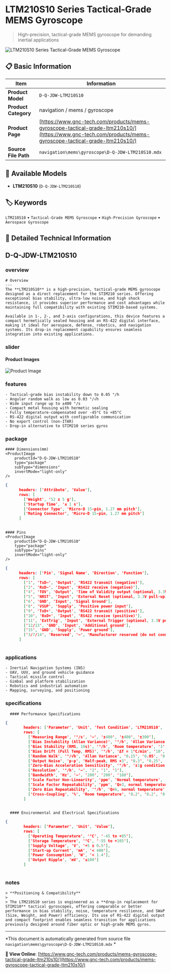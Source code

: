 # LTM210S10 Series Tactical-Grade MEMS Gyroscope

> High-precision, tactical-grade MEMS gyroscope for demanding inertial applications

![LTM210S10 Series Tactical-Grade MEMS Gyroscope](https://www.gnc-tech.com/images/products/navigation/mems/gyroscope/D-Q-JDW-LTM210S10/D-Q-JDW-LTM210S10.webp)

## 📋 Basic Information

| Item | Information |
|------|------|
| **Product Model** | `D-Q-JDW-LTM210S10` |
| **Product Category** | navigation / mems / gyroscope |
| **Product Page** | [https://www.gnc-tech.com/products/mems-gyroscope-tactical-grade-ltm210s10/](https://www.gnc-tech.com/products/mems-gyroscope-tactical-grade-ltm210s10/) |
| **Source File Path** | `navigation\mems\gyroscope\D-Q-JDW-LTM210S10.mdx` |

## 🔧 Available Models

- **LTM210S10** (`D-Q-JDW-LTM210S10`)

## 🏷️ Keywords

`LTM210S10` • `Tactical-Grade MEMS Gyroscope` • `High-Precision Gyroscope` • `Aerospace Gyroscope`

## 📖 Detailed Technical Information


## D-Q-JDW-LTM210S10

  
### overview

    # Overview
    ---
    The **LTM210S10** is a high-precision, tactical-grade MEMS gyroscope designed as a direct replacement for the STIM210 series. Offering exceptional bias stability, ultra-low noise, and high shock resistance, it provides superior performance and cost advantages while maintaining full compatibility with existing STIM210-based systems.

    Available in 1-, 2-, and 3-axis configurations, this device features a compact hermetically sealed housing and an RS-422 digital interface, making it ideal for aerospace, defense, robotics, and navigation systems. Its drop-in replacement capability ensures seamless integration into existing applications.
  

  
### slider

    
#### Product Images

![Product Image](https://www.gnc-tech.com/images/products/D-Q-JDW-LTM210S10-Slide-01.webp)


  

  
### features

    - Tactical-grade bias instability down to 0.05 °/h
    - Angular random walk as low as 0.03 °/√h
    - Wide input range up to ±400 °/s
    - Compact metal housing with hermetic sealing
    - Fully temperature-compensated over -45°C to +85°C
    - RS-422 digital output with configurable communication
    - No export control (non-ITAR)
    - Drop-in alternative to STIM210 series gyros
  

  
### package

    #### Dimensions(mm)
    <ProductImage 
        productId="D-Q-JDW-LTM210S10" 
        type="package" 
        subType="dimensions" 
        invertMode="light-only" 
    />
    
```json
{
      headers: ['Attribute', 'Value'],
      rows: [
        ['Weight', '52 ± 5 g'],
        ['Startup Time', '≤ 1 s'],
        ['Connector Type', 'Micro-D 15-pin, 1.27 mm pitch'],
        ['Mating Connector', 'Micro-D 15-pin, 1.27 mm pitch']
      ]
    
```

    #### Pins
    <ProductImage 
        productId="D-Q-JDW-LTM210S10" 
        type="package" 
        subType="pins" 
        invertMode="light-only" 
    />
    
```json
{
      headers: ['Pin', 'Signal Name', 'Direction', 'Function'],
      rows: [
        ['1', 'TxD−', 'Output', 'RS422 transmit (negative)'],
        ['2', 'RxD−', 'Input', 'RS422 receive (negative)'],
        ['4', 'TOV', 'Output', 'Time of Validity output (optional, 3.3V pull-up)'],
        ['5', 'NRST', 'Input', 'External Reset (optional, 3.3V pull-up)'],
        ['6', 'GND', 'Input', 'Signal Ground'],
        ['8', 'VSUP', 'Supply', 'Positive power input'],
        ['9', 'TxD+', 'Output', 'RS422 transmit (positive)'],
        ['10', 'RxD+', 'Input', 'RS422 receive (positive)'],
        ['11', 'ExtTrig', 'Input', 'External Trigger (optional, 3.3V pull-up)'],
        ['12/13', 'GND', 'Input', 'Additional ground'],
        ['15', 'GND', 'Supply', 'Power ground'],
        ['3/7/14', 'Reserved', '—', 'Manufacturer reserved (do not connect)']
      ]
    
```

  

  
### applications

    - Inertial Navigation Systems (INS)
    - UAV, UUV, and ground vehicle guidance
    - Tactical missile control
    - Gimbal and platform stabilization
    - Robotics and industrial automation
    - Mapping, surveying, and positioning
  

  
### specifications

    
      #### Performance Specifications
      
```json
{
        headers: ['Parameter', 'Unit', 'Test Condition', 'LTM210S10', 'LTM210S1A', 'LTM210S1B'],
        rows: [
          ['Measuring Range', '°/s', '—', '±400', '±400', '±300'],
          ['Bias Instability (Allan Variance)', '°/h', 'Allan Variance', '0.3', '0.1', '0.05'],
          ['Bias Stability (RMS, 10s)', '°/h', 'Room temperature', '3', '1', '0.5'],
          ['Bias Drift (Full Temp, RMS)', '°/h', 'ΔT = 1°C/min', '10', '3', '1.5'],
          ['Random Walk', '°/√h', 'Allan Variance', '0.15', '0.05', '0.03'],
          ['Output Noise', 'p-p', 'Half-peak, RMS ×3', '0.3', '0.25', '0.2'],
          ['Zero-Bias Acceleration Sensitivity', '°/h', '±1g condition', '2', '2', '2'],
          ['Resolution', '°/h', '—', '2', '1', '1'],
          ['Bandwidth', 'Hz', '—', '200', '200', '180'],
          ['Scale Factor Non-Linearity', 'ppm', 'Normal temperature', '150', '150', '100'],
          ['Scale Factor Repeatability', 'ppm', 'Q=3, normal temperature', '20', '20', '20'],
          ['Zero Bias Repeatability', '°/h', 'Q=6, normal temperature', '1', '0.5', '0.25'],
          ['Cross-Coupling', '%', 'Room temperature', '0.2', '0.2', '0.2']
        ]
      
```


      #### Environmental and Electrical Specifications
      
```json
{
        headers: ['Parameter', 'Unit', 'Value'],
        rows: [
          ['Operating Temperature', '°C', '-45 to +85'],
          ['Storage Temperature', '°C', '-55 to +105'],
          ['Supply Voltage', 'V', '+5 ± 0.5'],
          ['Start-up Current', 'mA', '< 400'],
          ['Power Consumption', 'W', '< 1.4'],
          ['Output Ripple', 'mV', '≤100']
        ]
      
```

    
  

  
### notes

    > **Positioning & Compatibility**
    > 
    > The LTM210S10 series is engineered as a **drop-in replacement for STIM210** tactical gyroscopes, offering comparable or better performance in bias stability, noise, temperature resilience, and SWaP (Size, Weight, and Power) efficiency. Its use of RS-422 digital output and compact footprint enables seamless transition for applications previously designed around fiber optic or high-grade MEMS gyros.
  

---

*This document is automatically generated from source file `navigation\mems\gyroscope\D-Q-JDW-LTM210S10.mdx` *

**🔗 View Online**: [https://www.gnc-tech.com/products/mems-gyroscope-tactical-grade-ltm210s10/](https://www.gnc-tech.com/products/mems-gyroscope-tactical-grade-ltm210s10/)
